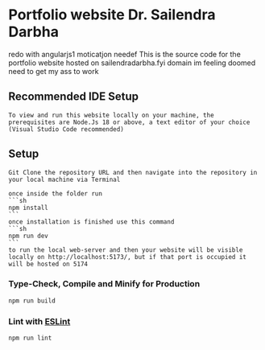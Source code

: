 # Portfolio website Dr. Sailendra Darbha
redo with angularjs1 moticatjon needef
    This is the source code for the portfolio website hosted on sailendradarbha.fyi domain
im feeling doomed need to get my ass to work
## Recommended IDE Setup

    To view and run this website locally on your machine, the prerequisites are Node.Js 18 or above, a text editor of your choice (Visual Studio Code recommended)

## Setup

    Git Clone the repository URL and then navigate into the repository in your local machine via Terminal

    once inside the folder run 
    ```sh
    npm install
    ```
    once installation is finished use this command 
    ```sh
    npm run dev
    ```
    to run the local web-server and then your website will be visible locally on http://localhost:5173/, but if that port is occupied it will be hosted on 5174

### Type-Check, Compile and Minify for Production

```sh
npm run build
```

### Lint with [ESLint](https://eslint.org/)

```sh
npm run lint
```
